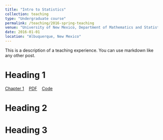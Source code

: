 ```yaml
---
title: "Intro to Statistics"
collection: teaching
type: "Undergraduate course"
permalink: /teaching/2016-spring-teaching
venue: "University of New Mexico, Department of Mathematics and Statistics"
date: 2016-01-01
location: "Albuquerque, New Mexico"
---
```


This is a description of a teaching experience. You can use markdown like any other post.

Heading 1
======
<a href='http://anastasiiakim.github.io/files/stat145_ch1.pdf'>Chapter 1</a>&nbsp;&nbsp;&nbsp;&nbsp;<a href='http://anastasiiakim.github.io/files/stat145_ch1.pdf'>PDF</a>&nbsp;&nbsp;&nbsp;&nbsp;<a href='http://anastasiiakim.github.io/files/stat145_ch1.pdf'>Code</a>&nbsp;&nbsp;&nbsp;&nbsp;


Heading 2
======

Heading 3
======
